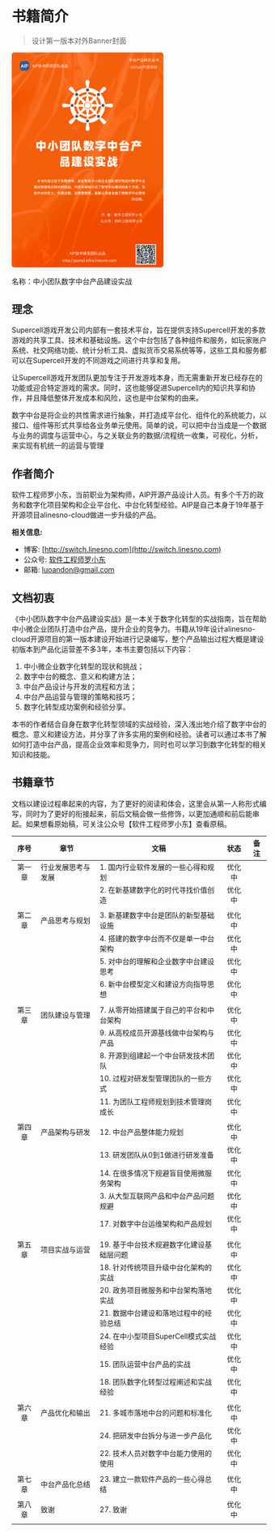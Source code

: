 # 书籍简介

> 设计第一版本对外Banner封面

<img src="/book-cover.png" style="
    width: 300px;
    border-radius: 5px;
    box-shadow: 0 2px 12px 0 rgba(0,0,0,.1);
">

名称：中小团队数字中台产品建设实战

## 理念
Supercell游戏开发公司内部有一套技术平台，旨在提供支持Supercell开发的多款游戏的共享工具、技术和基础设施。这个中台包括了各种组件和服务，如玩家账户系统、社交网络功能、统计分析工具、虚拟货币交易系统等等，这些工具和服务都可以在Supercell开发的不同游戏之间进行共享和复用。

让Supercell游戏开发团队更加专注于开发游戏本身，而无需重新开发已经存在的功能或迎合特定游戏的需求。同时，这也能够促进Supercell内的知识共享和协作，并且降低整体开发成本和风险，这也是中台架构的由来。

数字中台是将企业的共性需求进行抽象，并打造成平台化、组件化的系统能力，以接口、组件等形式共享给各业务单元使用。简单的说，可以把中台当成是一个数据与业务的调度与运营中心，与之关联业务的数据/流程统一收集，可视化，分析，来实现有机统一的运营与管理

## 作者简介

软件工程师罗小东，当前职业为架构师，AIP开源产品设计人员。有多个千万的政务和数字化项目架构和企业平台化、中台化转型经验。AIP是自己本身于19年基于开源项目alinesno-cloud做进一步升级的产品。

**相关信息:**

- 博客: [http://switch.linesno.com](http://switch.linesno.com)
- 公众号: [软件工程师罗小东](https://mp.weixin.qq.com/s/QwStapU73BJ3eklh-sVZMA)
- 邮箱: [luoandon@gmail.com](mailto:luoandon@gmail.com)

## 文档初衷

《中小团队数字中台产品建设实战》是一本关于数字化转型的实战指南，旨在帮助中小微企业团队打造中台产品，提升企业的竞争力。书籍从19年设计alinesno-cloud开源项目的第一版本建设开始进行记录编写，整个产品输出过程大概是建设初版本到产品化运营差不多3年，本书主要包括以下内容：

1. 中小微企业数字化转型的现状和挑战；
2. 数字中台的概念、意义和构建方法；
3. 中台产品设计与开发的流程和方法；
4. 中台产品运营与管理的策略和技巧；
5. 数字化转型成功案例和经验分享。

本书的作者结合自身在数字化转型领域的实战经验，深入浅出地介绍了数字中台的概念、意义和建设方法，并分享了许多实用的案例和经验。读者可以通过本书了解如何打造中台产品，提高企业效率和竞争力，同时也可以学习到数字化转型的相关知识和技能。

## 书籍章节

文档以建设过程串起来的内容，为了更好的阅读和体会，这里会从第一人称形式编写，同时为了更好的衔接起来，前后文稿会做一些修饰，以更加通顺和前后能串起。如果想看原始稿，可关注公众号【软件工程师罗小东】查看原稿。

| 序号   | 章节               | 文稿                                     | 状态   | 备注 |
|:------:|--------------------|------------------------------------------|:------:|------|
| 第一章 | 行业发展思考与发展 | 1. 国内行业软件发展的一些心得和规划      | 优化中 |      |
|        |                    | 2. 在新基建数字化的时代寻找价值创造      | 优化中 |      |
|        |                    |                                          |        |      |
| 第二章 | 产品思考与规划     | 3. 新基建数字中台是团队的新型基础设施    | 优化中 |      |
|        |                    | 4. 搭建的数字中台而不仅是单一中台架构    | 优化中 |      |
|        |                    | 5. 对中台的理解和企业数字中台建设思考    | 优化中 |      |
|        |                    | 6. 新中台模型定义和建设方向指导思想      | 优化中 |      |
|        |                    |                                          |        |      |
| 第三章 | 团队建设与管理     | 7. 从零开始搭建属于自己的平台和中台架构  | 优化中 |      |
|        |                    | 9. 从高校成员开源基线做中台架构与产品    | 优化中 |      |
|        |                    | 8. 开源到组建起一个中台研发技术团队      | 优化中 |      |
|        |                    | 10. 过程对研发型管理团队的一些方式       | 优化中 |      |
|        |                    | 11. 为团队工程师规划到技术管理岗成长     | 优化中 |      |
|        |                    |                                          |        |      |
| 第四章 | 产品架构与研发     | 12. 中台产品整体能力规划                 | 优化中 |      |
|        |                    | 13. 研发团队从0到1做进行研发准备         | 优化中 |      |
|        |                    | 14. 在很多情况下规避盲目使用微服务架构   | 优化中 |      |
|        |                    | 3. 从大型互联网产品和中台产品问题规避    | 优化中 |      |
|        |                    | 17. 对数字中台运维架构和产品规划         | 优化中 |      |
|        |                    |                                          |        |      |
| 第五章 | 项目实战与运营     | 19. 基于中台技术规避数字化建设基础层问题 | 优化中 |      |
|        |                    | 18. 针对传统项目升级中台化架构的实战     | 优化中 |      |
|        |                    | 20. 政务项目微服务和中台架构落地实战     | 优化中 |      |
|        |                    | 21. 数据中台建设和落地过程中的经验总结   | 优化中 |      |
|        |                    | 24. 在中小型项目SuperCell模式实战经验    | 优化中 |      |
|        |                    | 15. 团队运营中台产品的实战               | 优化中 |      |
|        |                    | 18. 团队数字化转型过程阐述和实战经验     | 优化中 |      |
|        |                    |                                          |        |      |
| 第六章 | 产品优化和输出     | 21. 多城市落地中台的问题和标准化         | 优化中 |      |
|        |                    | 24. 把研发中台拆分与进一步产品化         | 优化中 |      |
|        |                    | 22. 技术人员对数字中台能力使用的使用     | 优化中 |      |
|        |                    |                                          |        |      |
| 第七章 | 中台产品化总结     | 23. 建立一款软件产品的一些心得总结       | 优化中 |      |
|        |                    |                                          |        |      |
| 第八章 | 致谢               | 27. 致谢                                 | 优化中 |      |
|        |                    |                                          |        |      |
